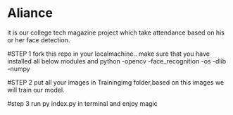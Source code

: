 # Aliance
it is our college tech magazine project which take attendance based on his or her face detection.

#STEP 1
fork this repo in your localmachine..
make sure that you have installed all below modules and python
-opencv
-face_recognition
-os
-dlib
-numpy

#STEP 2
put all your images in Trainingimg folder,based on this images we will train our model.

#step 3
run py index.py in terminal and enjoy magic
